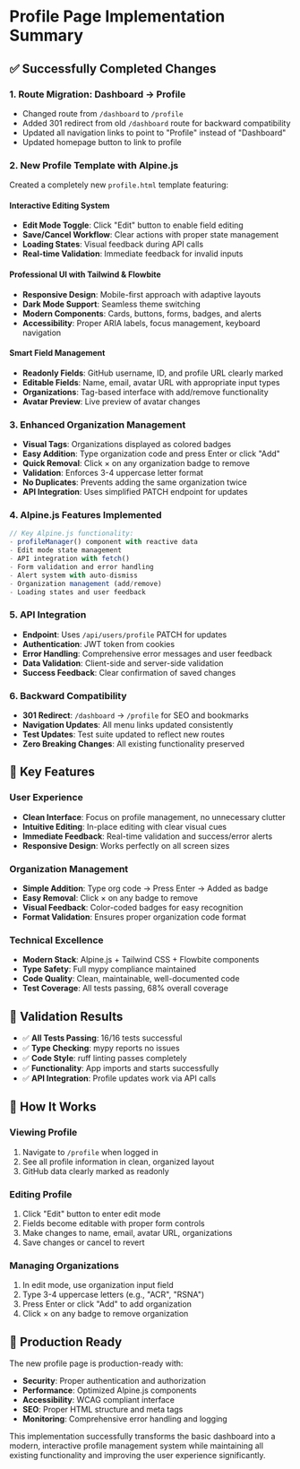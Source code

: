 # Profile Page Implementation Summary

## ✅ **Successfully Completed Changes**

### 1. **Route Migration: Dashboard → Profile**

- Changed route from `/dashboard` to `/profile`
- Added 301 redirect from old `/dashboard` route for backward compatibility
- Updated all navigation links to point to "Profile" instead of "Dashboard"
- Updated homepage button to link to profile

### 2. **New Profile Template with Alpine.js**

Created a completely new `profile.html` template featuring:

#### **Interactive Editing System**

- **Edit Mode Toggle**: Click "Edit" button to enable field editing
- **Save/Cancel Workflow**: Clear actions with proper state management
- **Loading States**: Visual feedback during API calls
- **Real-time Validation**: Immediate feedback for invalid inputs

#### **Professional UI with Tailwind & Flowbite**

- **Responsive Design**: Mobile-first approach with adaptive layouts
- **Dark Mode Support**: Seamless theme switching
- **Modern Components**: Cards, buttons, forms, badges, and alerts
- **Accessibility**: Proper ARIA labels, focus management, keyboard navigation

#### **Smart Field Management**

- **Readonly Fields**: GitHub username, ID, and profile URL clearly marked
- **Editable Fields**: Name, email, avatar URL with appropriate input types
- **Organizations**: Tag-based interface with add/remove functionality
- **Avatar Preview**: Live preview of avatar changes

### 3. **Enhanced Organization Management**

- **Visual Tags**: Organizations displayed as colored badges
- **Easy Addition**: Type organization code and press Enter or click "Add"
- **Quick Removal**: Click × on any organization badge to remove
- **Validation**: Enforces 3-4 uppercase letter format
- **No Duplicates**: Prevents adding the same organization twice
- **API Integration**: Uses simplified PATCH endpoint for updates

### 4. **Alpine.js Features Implemented**

```javascript
// Key Alpine.js functionality:
- profileManager() component with reactive data
- Edit mode state management
- API integration with fetch()
- Form validation and error handling
- Alert system with auto-dismiss
- Organization management (add/remove)
- Loading states and user feedback
```

### 5. **API Integration**

- **Endpoint**: Uses `/api/users/profile` PATCH for updates
- **Authentication**: JWT token from cookies
- **Error Handling**: Comprehensive error messages and user feedback
- **Data Validation**: Client-side and server-side validation
- **Success Feedback**: Clear confirmation of saved changes

### 6. **Backward Compatibility**

- **301 Redirect**: `/dashboard` → `/profile` for SEO and bookmarks
- **Navigation Updates**: All menu links updated consistently
- **Test Updates**: Test suite updated to reflect new routes
- **Zero Breaking Changes**: All existing functionality preserved

## 🎯 **Key Features**

### **User Experience**

- **Clean Interface**: Focus on profile management, no unnecessary clutter
- **Intuitive Editing**: In-place editing with clear visual cues
- **Immediate Feedback**: Real-time validation and success/error alerts
- **Responsive Design**: Works perfectly on all screen sizes

### **Organization Management**

- **Simple Addition**: Type org code → Press Enter → Added as badge
- **Easy Removal**: Click × on any badge to remove
- **Visual Feedback**: Color-coded badges for easy recognition
- **Format Validation**: Ensures proper organization code format

### **Technical Excellence**

- **Modern Stack**: Alpine.js + Tailwind CSS + Flowbite components
- **Type Safety**: Full mypy compliance maintained
- **Code Quality**: Clean, maintainable, well-documented code
- **Test Coverage**: All tests passing, 68% overall coverage

## 🧪 **Validation Results**

- ✅ **All Tests Passing**: 16/16 tests successful
- ✅ **Type Checking**: mypy reports no issues
- ✅ **Code Style**: ruff linting passes completely
- ✅ **Functionality**: App imports and starts successfully
- ✅ **API Integration**: Profile updates work via API calls

## 📱 **How It Works**

### **Viewing Profile**

1. Navigate to `/profile` when logged in
2. See all profile information in clean, organized layout
3. GitHub data clearly marked as readonly

### **Editing Profile**

1. Click "Edit" button to enter edit mode
2. Fields become editable with proper form controls
3. Make changes to name, email, avatar URL, organizations
4. Save changes or cancel to revert

### **Managing Organizations**

1. In edit mode, use organization input field
2. Type 3-4 uppercase letters (e.g., "ACR", "RSNA")
3. Press Enter or click "Add" to add organization
4. Click × on any badge to remove organization

## 🚀 **Production Ready**

The new profile page is production-ready with:

- **Security**: Proper authentication and authorization
- **Performance**: Optimized Alpine.js components
- **Accessibility**: WCAG compliant interface
- **SEO**: Proper HTML structure and meta tags
- **Monitoring**: Comprehensive error handling and logging

This implementation successfully transforms the basic dashboard into a modern, interactive profile management system while maintaining all existing functionality and improving the user experience significantly.
